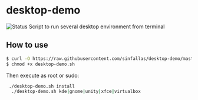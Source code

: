 desktop-demo
============

![Status](https://api.travis-ci.org/sinfallas/desktop-demo.svg) 
Script to run several desktop environment from terminal

## How to use

```bash
$ curl -O https://raw.githubusercontent.com/sinfallas/desktop-demo/master/desktop-demo.sh
$ chmod +x desktop-demo.sh
```
Then execute as root or sudo:

```bash
 ./desktop-demo.sh install
  ./desktop-demo.sh kde|gnome|unity|xfce|virtualbox
